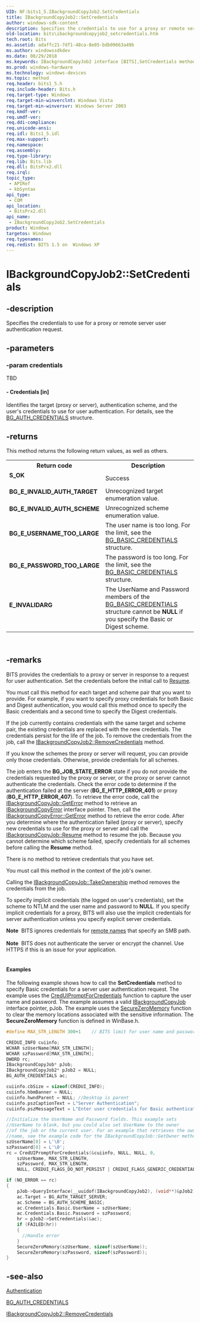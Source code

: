 ```yaml
---
UID: NF:bits1_5.IBackgroundCopyJob2.SetCredentials
title: IBackgroundCopyJob2::SetCredentials
author: windows-sdk-content
description: Specifies the credentials to use for a proxy or remote server user authentication request.
old-location: bits\ibackgroundcopyjob2_setcredentials.htm
tech.root: Bits
ms.assetid: adaffc21-7df1-48ca-8e05-bdb09663a49b
ms.author: windowssdkdev
ms.date: 08/29/2018
ms.keywords: IBackgroundCopyJob2 interface [BITS],SetCredentials method, IBackgroundCopyJob2.SetCredentials, IBackgroundCopyJob2::SetCredentials, SetCredentials, SetCredentials method [BITS], SetCredentials method [BITS],IBackgroundCopyJob2 interface, _drz_ibackgroundcopyjob2_setcredentials, bits.ibackgroundcopyjob2_setcredentials, bits1_5/IBackgroundCopyJob2::SetCredentials
ms.prod: windows-hardware
ms.technology: windows-devices
ms.topic: method
req.header: bits1_5.h
req.include-header: Bits.h
req.target-type: Windows
req.target-min-winverclnt: Windows Vista
req.target-min-winversvr: Windows Server 2003
req.kmdf-ver: 
req.umdf-ver: 
req.ddi-compliance: 
req.unicode-ansi: 
req.idl: Bits1_5.idl
req.max-support: 
req.namespace: 
req.assembly: 
req.type-library: 
req.lib: Bits.lib
req.dll: BitsPrx2.dll
req.irql: 
topic_type:
 - APIRef
 - kbSyntax
api_type:
 - COM
api_location:
 - BitsPrx2.dll
api_name:
 - IBackgroundCopyJob2.SetCredentials
product: Windows
targetos: Windows
req.typenames: 
req.redist: BITS 1.5 on  Windows XP
---
```


# IBackgroundCopyJob2::SetCredentials


## -description


Specifies the credentials to use for a proxy or remote server user authentication request.


## -parameters




### -param credentials

TBD




#### - Credentials [in]

Identifies the target (proxy or server), authentication scheme, and the user's credentials to use for user authentication. For details, see the 
<a href="https://msdn.microsoft.com/f89ebf46-da83-495c-bafe-b2e0f72f5d8e">BG_AUTH_CREDENTIALS</a> structure.


## -returns



This method returns the following return values, as well as others.

<table>
<tr>
<th>Return code</th>
<th>Description</th>
</tr>
<tr>
<td width="40%">
<dl>
<dt><b><b>S_OK</b></b></dt>
</dl>
</td>
<td width="60%">
Success

</td>
</tr>
<tr>
<td width="40%">
<dl>
<dt><b>BG_E_INVALID_AUTH_TARGET</b></dt>
</dl>
</td>
<td width="60%">
Unrecognized target enumeration value.

</td>
</tr>
<tr>
<td width="40%">
<dl>
<dt><b>BG_E_INVALID_AUTH_SCHEME</b></dt>
</dl>
</td>
<td width="60%">
Unrecognized scheme enumeration value.

</td>
</tr>
<tr>
<td width="40%">
<dl>
<dt><b>BG_E_USERNAME_TOO_LARGE</b></dt>
</dl>
</td>
<td width="60%">
The user name is too long. For the limit, see the <a href="https://msdn.microsoft.com/e078e464-37b7-45ce-add8-6472a4607ff3">BG_BASIC_CREDENTIALS</a> structure.

</td>
</tr>
<tr>
<td width="40%">
<dl>
<dt><b>BG_E_PASSWORD_TOO_LARGE</b></dt>
</dl>
</td>
<td width="60%">
The password is too long. For the limit, see the <a href="https://msdn.microsoft.com/e078e464-37b7-45ce-add8-6472a4607ff3">BG_BASIC_CREDENTIALS</a> structure.

</td>
</tr>
<tr>
<td width="40%">
<dl>
<dt><b>E_INVALIDARG</b></dt>
</dl>
</td>
<td width="60%">
The UserName and Password members of the <a href="https://msdn.microsoft.com/e078e464-37b7-45ce-add8-6472a4607ff3">BG_BASIC_CREDENTIALS</a> structure cannot be <b>NULL</b> if you specify the Basic or Digest scheme.

</td>
</tr>
</table>
 




## -remarks



 BITS provides the credentials to a proxy or server in response to a request for user authentication. Set the credentials before the initial call to <a href="https://msdn.microsoft.com/a9e6f057-0a51-4f2d-810b-edbb3e019370">Resume</a>. 

You must call this method for each target and scheme pair that you want to provide. For example, if you want to specify proxy credentials for both Basic and Digest authentication, you would call this method once to specify the Basic credentials and a second time to specify the Digest credentials.

If the job currently contains credentials with the same target and scheme pair, the existing credentials are replaced with the new credentials. The credentials persist for the life of the job. To remove the credentials from the job, call the 
<a href="https://msdn.microsoft.com/dbc6a05d-9e1f-4cc9-b28b-0874aafdfd7c">IBackgroundCopyJob2::RemoveCredentials</a> method.

If you know the schemes the proxy or server will request, you can provide only those credentials. Otherwise, provide credentials for all schemes. 

The job enters the <b>BG_JOB_STATE_ERROR</b> state if you do not provide the credentials requested by the proxy or server, or the proxy or server cannot authenticate the credentials. Check the error code to determine if the authentication failed at the server (<b>BG_E_HTTP_ERROR_401</b>) or proxy (<b>BG_E_HTTP_ERROR_407</b>). To retrieve the error code, call the 
<a href="https://msdn.microsoft.com/2ad4c913-2d1e-4490-968c-960178a57e3b">IBackgroundCopyJob::GetError</a> method to retrieve an 
<a href="https://msdn.microsoft.com/a0b9e887-84d5-4f67-a65c-6a807c50dafd">IBackgroundCopyError</a> interface pointer. Then, call the 
<a href="https://msdn.microsoft.com/abdf115d-3ff2-4664-b053-f55872ad24ab">IBackgroundCopyError::GetError</a> method to retrieve the error code. After you determine where the authentication failed (proxy or server), specify new credentials to use for the proxy or server and call the 
<a href="https://msdn.microsoft.com/a9e6f057-0a51-4f2d-810b-edbb3e019370">IBackgroundCopyJob::Resume</a> method to resume the job. Because you cannot determine which scheme failed, specify credentials for all schemes before calling the 
<b>Resume</b> method.

There is no method to retrieve credentials that you have set.

You must call this method in the context of the job's owner.

Calling the 
<a href="https://msdn.microsoft.com/12ac2dd8-516b-4b5d-a2bf-0abb55d18ee0">IBackgroundCopyJob::TakeOwnership</a> method removes the credentials from the job.

To specify implicit credentials (the logged on user's credentials), set the scheme to NTLM and the user name and password to <b>NULL</b>. If you specify implicit credentials for a proxy, BITS will also use the implicit credentials for server authentication unless you specify explicit server credentials. 

<div class="alert"><b>Note</b>  BITS ignores credentials for <a href="https://msdn.microsoft.com/bf5302e9-da8f-4c57-a998-fd49484e0584">remote names</a> that specify an SMB path.</div>
<div> </div>
<div class="alert"><b>Note</b>  BITS does not authenticate the server or encrypt the channel. Use HTTPS if this is an issue for your application.</div>
<div> </div>

#### Examples

The following example shows how to call the 
<b>SetCredentials</b> method to specify Basic credentials for a server user authentication request. The example uses the 
<a href="https://msdn.microsoft.com/97a8e750-3e63-4e6f-a875-1e5c49c30dd4">CredUIPromptForCredentials</a> function to capture the user name and password. The example assumes a valid 
<a href="https://msdn.microsoft.com/91dd1ae1-1740-4d95-a476-fc18aead1dc2">IBackgroundCopyJob</a> interface pointer, pJob. The example uses the <a href="https://msdn.microsoft.com/2c4090a6-025b-4b7b-8f31-7e744ad51b39">SecureZeroMemory</a> function to clear the memory locations associated with the sensitive information. The <b>SecureZeroMemory</b> function is defined in WinBase.h.


```cpp
#define MAX_STR_LENGTH 300+1    // BITS limit for user name and password

CREDUI_INFO cuiinfo;
WCHAR szUserName[MAX_STR_LENGTH];  
WCHAR szPassword[MAX_STR_LENGTH];
DWORD rc;
IBackgroundCopyJob* pJob;
IBackgroundCopyJob2* pJob2 = NULL;
BG_AUTH_CREDENTIALS ac;

cuiinfo.cbSize = sizeof(CREDUI_INFO);
cuiinfo.hbmBanner = NULL;
cuiinfo.hwndParent = NULL; //Desktop is parent
cuiinfo.pszCaptionText = L"Server Authentication";
cuiinfo.pszMessageText = L"Enter user credentials for Basic authentication.";

//Initialize the UserName and Password fields. This example sets  
//UserName to blank, but you could also set UserName to the owner 
//of the job or the current user. For an example that retrieves the owner's
//name, see the example code for the IBackgroundCopyJob::GetOwner method. 
szUserName[0] = L'\0';
szPassword[0] = L'\0';
rc = CredUIPromptForCredentials(&cuiinfo, NULL, NULL, 0,
    szUserName, MAX_STR_LENGTH,
    szPassword, MAX_STR_LENGTH, 
    NULL, CREDUI_FLAGS_DO_NOT_PERSIST | CREDUI_FLAGS_GENERIC_CREDENTIALS);

if (NO_ERROR == rc)
{
    pJob->QueryInterface(__uuidof(IBackgroundCopyJob2), (void**)&pJob2);
    ac.Target = BG_AUTH_TARGET_SERVER;
    ac.Scheme = BG_AUTH_SCHEME_BASIC;
    ac.Credentials.Basic.UserName = szUserName;
    ac.Credentials.Basic.Password = szPassword;
    hr = pJob2->SetCredentials(&ac);
    if (FAILED(hr))
    {
      //Handle error
    }
    SecureZeroMemory(szUserName, sizeof(szUserName));
    SecureZeroMemory(szPassword, sizeof(szPassword));
}
```





## -see-also




<a href="https://msdn.microsoft.com/cfd4aec3-79d0-4971-93f8-df797e5c0f75">Authentication</a>



<a href="https://msdn.microsoft.com/f89ebf46-da83-495c-bafe-b2e0f72f5d8e">BG_AUTH_CREDENTIALS</a>



<a href="https://msdn.microsoft.com/dbc6a05d-9e1f-4cc9-b28b-0874aafdfd7c">IBackgroundCopyJob2::RemoveCredentials</a>
 

 

